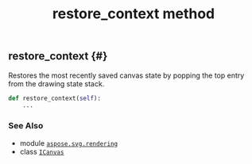 ﻿---
title: restore_context method
second_title: Aspose.SVG for Python via .NET API References
description: 
type: docs
weight: 220
url: /python-net/aspose.svg.rendering/icanvas/restore_context/
is_root: false
---

## restore_context {#}

Restores the most recently saved canvas state by popping the top entry from the drawing state stack.



```python
def restore_context(self):
    ...
```





### See Also
* module [`aspose.svg.rendering`](../../)
* class [`ICanvas`](/svg/python-net/aspose.svg.rendering/icanvas)
